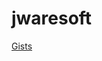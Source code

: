 # jwaresoft

[Gists](https://gist.github.com/jwaresoft)
<!---
jwaresoft/jwaresoft is a ✨ special ✨ repository because its `README.md` (this file) appears on your GitHub profile.
You can click the Preview link to take a look at your changes.
--->
